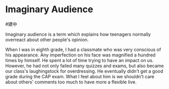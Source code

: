 # Imaginary Audience
#建中 

Imaginary audience is a term which explains how teenagers normally overreact about other people's opinion.

When I was in eighth grade, I had a classmate who was very conscious of his appearance. Any imperfection on his face was magnified a hundred times by himself. He spent a lot of time trying to have an impact on us. However, he had not only failed many quizzes and exams, but also became our class's laughingstock for overdressing. He eventually didn't get a good grade during the CAP exam. What I feel about him is we shouldn't care about others' comments too much to have more a flexible live.